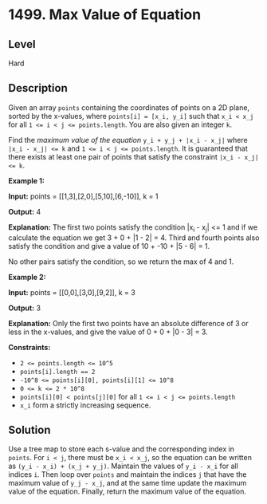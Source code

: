 # 1499. Max Value of Equation
## Level
Hard

## Description
Given an array `points` containing the coordinates of points on a 2D plane, sorted by the x-values, where `points[i] = [x_i, y_i]` such that `x_i < x_j` for all `1 <= i < j <= points.length`. You are also given an integer `k`.

Find the *maximum value of the equation* `y_i + y_j + |x_i - x_j|` where `|x_i - x_j| <= k` and `1 <= i < j <= points.length`. It is guaranteed that there exists at least one pair of points that satisfy the constraint `|x_i - x_j| <= k`.

**Example 1:**

**Input:** points = [[1,3],[2,0],[5,10],[6,-10]], k = 1

**Output:** 4

**Explanation:** The first two points satisfy the condition |x<sub>i</sub> - x<sub>j</sub>| <= 1 and if we calculate the equation we get 3 + 0 + |1 - 2| = 4. Third and fourth points also satisfy the condition and give a value of 10 + -10 + |5 - 6| = 1.

No other pairs satisfy the condition, so we return the max of 4 and 1.

**Example 2:**

**Input:** points = [[0,0],[3,0],[9,2]], k = 3

**Output:** 3

**Explanation:** Only the first two points have an absolute difference of 3 or less in the x-values, and give the value of 0 + 0 + |0 - 3| = 3.

**Constraints:**

* `2 <= points.length <= 10^5`
* `points[i].length == 2`
* `-10^8 <= points[i][0], points[i][1] <= 10^8`
* `0 <= k <= 2 * 10^8`
* `points[i][0] < points[j][0]` for all `1 <= i < j <= points.length`
* `x_i` form a strictly increasing sequence.

## Solution
Use a tree map to store each s-value and the corresponding index in `points`. For `i < j`, there must be `x_i < x_j`, so the equation can be written as `(y_i - x_i) + (x_j + y_j)`. Maintain the values of `y_i - x_i` for all indices `i`. Then loop over `points` and maintain the indices `j` that have the maximum value of `y_j - x_j`, and at the same time update the maximum value of the equation. Finally, return the maximum value of the equation.
